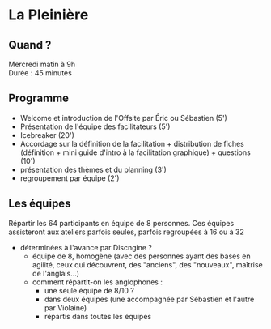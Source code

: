# La Pleinière

## Quand ?
Mercredi matin à 9h<br> 
Durée : 45 minutes

## Programme
- Welcome et introduction de l'Offsite par Éric ou Sébastien (5')
- Présentation de l'équipe des facilitateurs (5')
- Icebreaker (20')
- Accordage sur la définition de la facilitation + distribution de fiches (définition + mini guide d'intro à la facilitation graphique) + questions (10')
- présentation des thèmes et du planning (3')
- regroupement par équipe (2')

## Les équipes
Répartir les 64 participants en équipe de 8 personnes. Ces équipes assisteront aux ateliers parfois seules, parfois regroupées à 16 ou à 32
- déterminées à l'avance par Discngine ? 
    - équipe de 8, homogène (avec des personnes ayant des bases en agilité, ceux qui découvrent, des "anciens", des "nouveaux", maîtrise de l'anglais...)
    - comment répartit-on les anglophones : 
        - une seule équipe de 8/10 ? 
        - dans deux équipes (une accompagnée par Sébastien et l'autre par Violaine)
        - répartis dans toutes les équipes